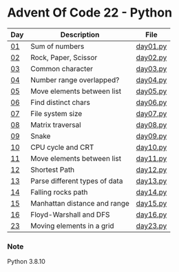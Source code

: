 <!-- ----------------------------------------------------------------------- -->

# Advent Of Code 22 - Python

| Day                                        | Description                   | File                     |
| ------------------------------------------ | ----------------------------- | ------------------------ |
| [01](https://adventofcode.com/2022/day/1)  | Sum of numbers                | [day01.py](src/day01.py) |
| [02](https://adventofcode.com/2022/day/2)  | Rock, Paper, Scissor          | [day02.py](src/day02.py) |
| [03](https://adventofcode.com/2022/day/3)  | Common character              | [day03.py](src/day03.py) |
| [04](https://adventofcode.com/2022/day/4)  | Number range overlapped?      | [day04.py](src/day04.py) |
| [05](https://adventofcode.com/2022/day/5)  | Move elements between list    | [day05.py](src/day05.py) |
| [06](https://adventofcode.com/2022/day/6)  | Find distinct chars           | [day06.py](src/day06.py) |
| [07](https://adventofcode.com/2022/day/7)  | File system size              | [day07.py](src/day07.py) |
| [08](https://adventofcode.com/2022/day/8)  | Matrix traversal              | [day08.py](src/day08.py) |
| [09](https://adventofcode.com/2022/day/9)  | Snake                         | [day09.py](src/day09.py) |
| [10](https://adventofcode.com/2022/day/10) | CPU cycle and CRT             | [day10.py](src/day10.py) |
| [11](https://adventofcode.com/2022/day/11) | Move elements between list    | [day11.py](src/day11.py) |
| [12](https://adventofcode.com/2022/day/12) | Shortest Path                 | [day12.py](src/day12.py) |
| [13](https://adventofcode.com/2022/day/13) | Parse different types of data | [day13.py](src/day13.py) |
| [14](https://adventofcode.com/2022/day/14) | Falling rocks path            | [day14.py](src/day14.py) |
| [15](https://adventofcode.com/2022/day/15) | Manhattan distance and range  | [day15.py](src/day15.py) |
| [16](https://adventofcode.com/2022/day/16) | Floyd-Warshall and DFS        | [day16.py](src/day16.py) |
| [23](https://adventofcode.com/2022/day/23) | Moving elements in a grid     | [day23.py](src/day23.py) |

### Note

Python 3.8.10
